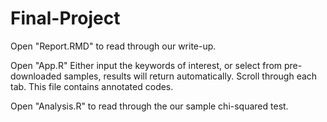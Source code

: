 # Final-Project

Open "Report.RMD" to read through our write-up.

Open "App.R" Either input the keywords of interest, or select from pre-downloaded samples, results will return automatically. Scroll through each tab.
This file contains annotated codes.

Open "Analysis.R" to read through the our sample chi-squared test.

